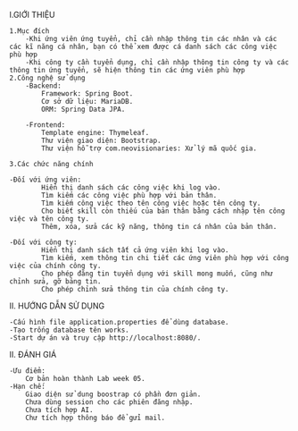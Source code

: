 I.GIỚI THIỆU

	1.Mục đích
		-Khi ứng viên ứng tuyển, chỉ cần nhập thông tin các nhân và các các kĩ năng cá nhân, bạn có thể xem được cá danh sách các công việc phù hợp
		-Khi công ty cần tuyển dụng, chỉ cần nhập thông tin công ty và các thông tin ứng tuyển, sẽ hiện thông tin các ứng viên phù hợp
	2.Công nghệ sử dụng
		-Backend:
			Framework: Spring Boot.
			Cơ sở dữ liệu: MariaDB.
			ORM: Spring Data JPA.

		-Frontend:
			Template engine: Thymeleaf.
			Thư viện giao diện: Bootstrap.
			Thư viện hỗ trợ com.neovisionaries: Xử lý mã quốc gia.

	3.Các chức năng chính

	-Đối với ứng viên:
			Hiển thị danh sách các công việc khi log vào.
			Tìm kiếm các công việc phù hợp với bản thân.
			Tìm kiếm công việc theo tên công việc hoặc tên công ty.
			Cho biết skill còn thiếu của bản thân bằng cách nhập tên công việc và tên công ty.
			Thêm, xóa, sửa các kỹ năng, thông tin cá nhân của bản thân.

	-Đối với công ty:
			Hiển thị danh sách tất cả ứng viên khi log vào.
			Tìm kiếm, xem thông tin chi tiết các ứng viên phù hợp với công việc của chính công ty.
			Cho phép đăng tin tuyển dụng với skill mong muốn, cũng như chỉnh sửa, gỡ bảng tin.
			Cho phép chỉnh sửa thông tin của chính công ty.

II. HƯỚNG DẪN SỬ DỤNG

	-Cấu hình file application.properties để dùng database.
	-Tạo trống database tên works.
	-Start dự án và truy cập http://localhost:8080/.

II. ĐÁNH GIÁ

	-Ưu điểm:
		Cơ bản hoàn thành Lab week 05.
	-Hạn chế:
		Giao diện sử dung boostrap có phần đơn giản.
		Chưa dùng session cho các phiên đăng nhập.
		Chưa tích hợp AI.
		Chư tích hợp thông báo để gửi mail.

